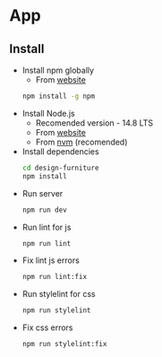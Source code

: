 # App

## Install

- Install npm globally
  - From [website](https://docs.npmjs.com/downloading-and-installing-node-js-and-npm)
  ```bash
  npm install -g npm
  ```
- Install Node.js
  - Recomended version - 14.8 LTS
  - From [website](https://nodejs.org/en/)
  - From [nvm](https://github.com/nvm-sh/nvm) (recomended)
- Install dependencies
  ```bash
  cd design-furniture
  npm install
  ```
- Run server
  ```bash
  npm run dev
  ```
- Run lint for js
  ```bash
  npm run lint
  ```
- Fix lint js errors
  ```bash
  npm run lint:fix
  ```
- Run stylelint for css
  ```bash
  npm run stylelint
  ```
- Fix css errors
  ```bash
  npm run stylelint:fix
  ```

